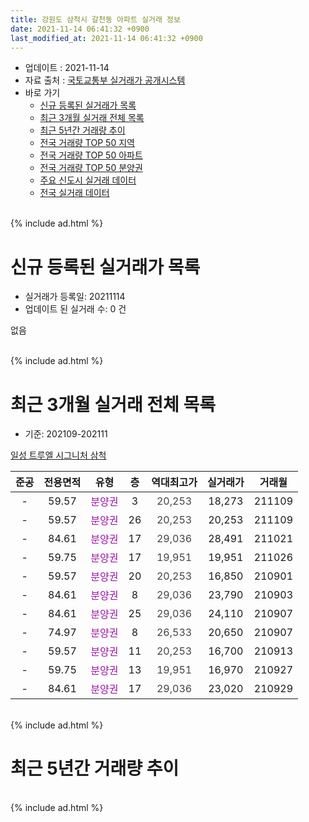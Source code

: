 ```yaml
---
title: 강원도 삼척시 갈천동 아파트 실거래 정보
date: 2021-11-14 06:41:32 +0900
last_modified_at: 2021-11-14 06:41:32 +0900
---
```


* 업데이트 : 2021-11-14
* 자료 출처 : [국토교통부 실거래가 공개시스템](http://rt.molit.go.kr)
* 바로 가기
    * [신규 등록된 실거래가 목록](#신규-등록된-실거래가-목록)
    * [최근 3개월 실거래 전체 목록](#최근-3개월-실거래-전체-목록)
    * [최근 5년간 거래량 추이](#최근-5년간-거래량-추이)
    * [전국 거래량 TOP 50 지역](https://inasie.github.io/apt-trade-info/최근-3개월-전국에서-가장-거래가-많이-발생한-지역)
    * [전국 거래량 TOP 50 아파트](https://inasie.github.io/apt-trade-info/최근-3개월-전국에서-가장-거래가-많이-발생한-아파트)
    * [전국 거래량 TOP 50 분양권](https://inasie.github.io/apt-trade-info/최근-3개월-전국에서-가장-거래가-많이-발생한-분양권)
    * [주요 신도시 실거래 데이터](https://inasie.github.io/apt-trade-info/주요-신도시)
    * [전국 실거래 데이터](https://inasie.github.io/apt-trade-info/전국)
<br>
{% include ad.html %}
<br>

# 신규 등록된 실거래가 목록
* 실거래가 등록일: 20211114
* 업데이트 된 실거래 수: 0 건

없음

<br>
{% include ad.html %}
<br>

# 최근 3개월 실거래 전체 목록
* 기준: 202109-202111


[일성 트루엘 시그니처 삼척](https://search.naver.com/search.naver?query=%EA%B0%95%EC%9B%90%EB%8F%84+%EC%82%BC%EC%B2%99%EC%8B%9C+%EA%B0%88%EC%B2%9C%EB%8F%99+%EC%9D%BC%EC%84%B1+%ED%8A%B8%EB%A3%A8%EC%97%98+%EC%8B%9C%EA%B7%B8%EB%8B%88%EC%B2%98+%EC%82%BC%EC%B2%99)

|준공|전용면적|유형|층|역대최고가|실거래가|거래월|
|:---:|:---:|:---:|:---:|:---:|:---:|:---:|
|-|59.57|<span style="color:#9C11A5">분양권</span>|3|<span style="color:#444444">20,253</span>|18,273|211109|
|-|59.57|<span style="color:#9C11A5">분양권</span>|26|<span style="color:#444444">20,253</span>|20,253|211109|
|-|84.61|<span style="color:#9C11A5">분양권</span>|17|<span style="color:#444444">29,036</span>|28,491|211021|
|-|59.75|<span style="color:#9C11A5">분양권</span>|17|<span style="color:#444444">19,951</span>|19,951|211026|
|-|59.57|<span style="color:#9C11A5">분양권</span>|20|<span style="color:#444444">20,253</span>|16,850|210901|
|-|84.61|<span style="color:#9C11A5">분양권</span>|8|<span style="color:#444444">29,036</span>|23,790|210903|
|-|84.61|<span style="color:#9C11A5">분양권</span>|25|<span style="color:#444444">29,036</span>|24,110|210907|
|-|74.97|<span style="color:#9C11A5">분양권</span>|8|<span style="color:#444444">26,533</span>|20,650|210907|
|-|59.57|<span style="color:#9C11A5">분양권</span>|11|<span style="color:#444444">20,253</span>|16,700|210913|
|-|59.75|<span style="color:#9C11A5">분양권</span>|13|<span style="color:#444444">19,951</span>|16,970|210927|
|-|84.61|<span style="color:#9C11A5">분양권</span>|17|<span style="color:#444444">29,036</span>|23,020|210929|


<br>
{% include ad.html %}
<br>

# 최근 5년간 거래량 추이


<div style="width:100%;">
    <canvas id="deal_progress" height="200"></canvas>
</div>

<script>
new Chart(document.getElementById("deal_progress"), {
    type: 'line',
    data: {
        labels: ['201611','201612','201701','201702','201703','201704','201705','201706','201707','201708','201709','201710','201711','201712','201801','201802','201803','201804','201805','201806','201807','201808','201809','201810','201811','201812','201901','201902','201903','201904','201905','201906','201907','201908','201909','201910','201911','201912','202001','202002','202003','202004','202005','202006','202007','202008','202009','202010','202011','202012','202101','202102','202103','202104','202105','202106','202107','202108','202109','202110','202111'],
        datasets: [{
            label: '매매',
            pointRadius: 1,
            data: [0, 0, 2, 0, 0, 0, 0, 0, 0, 0, 0, 1, 2, 0, 0, 0, 1, 0, 0, 0, 1, 1, 0, 0, 0, 0, 0, 0, 0, 0, 0, 0, 1, 0, 0, 0, 3, 6, 0, 4, 1, 2, 6, 4, 3, 3, 0, 1, 4, 9, 1, 0, 6, 16, 8, 10, 6, 10, 7, 2, 2],
            borderColor: "rgba(255, 201, 14, 1)",
            backgroundColor: "rgba(255, 201, 14, 0.5)",
            fill: false,
            lineTension: 0
        },{
            label: '전월세',
            pointRadius: 1,
            data: [0, 0, 0, 0, 0, 0, 0, 0, 0, 0, 0, 0, 0, 0, 0, 0, 1, 0, 0, 0, 0, 0, 0, 0, 1, 0, 0, 0, 1, 0, 0, 0, 0, 0, 0, 0, 0, 0, 0, 1, 0, 0, 0, 0, 0, 0, 0, 0, 0, 0, 0, 0, 0, 0, 0, 0, 0, 0, 0, 0, 0],
            borderColor: "rgba(0, 141, 185, 1)",
            backgroundColor: "rgba(0, 141, 185, 0.5)",
            fill: false,
            lineTension: 0
        }
        ]
    },
    options: {
        responsive: true,
        title: {
            display: false
        },
        tooltips: {
            mode: 'index',
            intersect: false
        },
        hover: {
            mode: 'nearest',
            intersect: true
        },
        scales: {
            xAxes: [{
                display: true,
                scaleLabel: {
                    display: true,
                    labelString: '년/월'
                }
            }],
            yAxes: [{
                display: true,
                ticks: {
                    suggestedMin: 0,
                },
                scaleLabel: {
                    display: true,
                    labelString: '실거래 수'
                }
            }]
        }
    }
});

</script>


<br>
{% include ad.html %}
<br>

